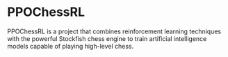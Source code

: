 # PPOChessRL
PPOChessRL is a project that combines reinforcement learning techniques with the powerful Stockfish chess engine to train artificial intelligence models capable of playing high-level chess.
